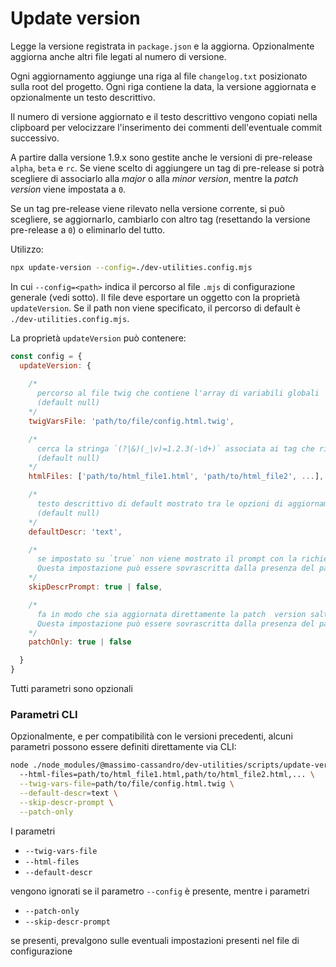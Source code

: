 # Update version

Legge la versione registrata in `package.json` e la aggiorna. Opzionalmente aggiorna anche altri file legati al numero di versione.

Ogni aggiornamento aggiunge una riga al file `changelog.txt` posizionato sulla root del progetto. Ogni riga contiene la data, la versione aggiornata  e opzionalmente un testo descrittivo.

Il numero di versione aggiornato e il testo descrittivo vengono copiati nella clipboard per velocizzare l'inserimento dei commenti dell'eventuale commit successivo. 

A partire dalla versione 1.9.x sono gestite anche le versioni di pre-release `alpha`, `beta` e `rc`. Se viene scelto di aggiungere un tag di pre-release si potrà scegliere di associarlo alla *major* o alla *minor version*, mentre la *patch version* viene impostata a `0`.

Se un tag pre-release viene rilevato nella versione corrente, si può scegliere, se aggiornarlo, cambiarlo con altro tag (resettando la versione pre-release a `0`) o eliminarlo del tutto.

Utilizzo:

```bash
npx update-version --config=./dev-utilities.config.mjs
```

In cui  `--config=<path>` indica il percorso al file `.mjs` di configurazione generale (vedi sotto). Il file deve esportare un oggetto con la proprietà `updateVersion`. Se il path non viene specificato, il percorso di default è `./dev-utilities.config.mjs`.

La proprietà `updateVersion` può contenere:

```javascript
const config = {
  updateVersion: {
     
    /*
      percorso al file twig che contiene l'array di variabili globali  `glob_vars` che contiene a sua volta l'elemento `vers` che viene impostato col valore assegnato alla proprietà `version` di `packege.json`
      (default null)
    */
    twigVarsFile: 'path/to/file/config.html.twig',

    /*
      cerca la stringa `(?|&)(_|v)=1.2.3(-\d+)` associata ai tag che richiamano file js o css all'interno dei file html specificati e aggiorna il numero di versione
      (default null)
    */
    htmlFiles: ['path/to/html_file1.html', 'path/to/html_file2', ...],

    /*
      testo descrittivo di default mostrato tra le opzioni di aggiornamento
      (default null)
    */
    defaultDescr: 'text',

    /*
      se impostato su `true` non viene mostrato il prompt con la richiesta del testo descrittivo (default false). 
      Questa impostazione può essere sovrascritta dalla presenza del parametro CLI `--skip-descr-prompt`
    */
    skipDescrPrompt: true | false,

    /*
      fa in modo che sia aggiornata direttamente la patch  version saltando l'opzione di scelta relativa (default false). 
      Questa impostazione può essere sovrascritta dalla presenza del parametro CLI `--patch-only`
    */
    patchOnly: true | false

  }
}
```

Tutti parametri sono opzionali

### Parametri CLI
Opzionalmente, e per compatibilità con le versioni precedenti, alcuni parametri possono essere definiti direttamente via CLI:

```bash
node ./node_modules/@massimo-cassandro/dev-utilities/scripts/update-version.mjs \ 
  --html-files=path/to/html_file1.html,path/to/html_file2.html,... \
  --twig-vars-file=path/to/file/config.html.twig \
  --default-descr=text \
  --skip-descr-prompt \
  --patch-only
```

I parametri 

* `--twig-vars-file`
* `--html-files`
* `--default-descr`

vengono ignorati se il parametro `--config` è presente, mentre i parametri 

* `--patch-only`
* `--skip-descr-prompt`

se presenti, prevalgono sulle eventuali impostazioni presenti nel file di configurazione
